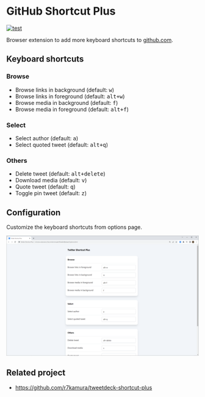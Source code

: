 # GitHub Shortcut Plus

[![test](https://github.com/r7kamura/github-shortcut-plus/actions/workflows/test.yml/badge.svg)](https://github.com/r7kamura/github-shortcut-plus/actions/workflows/test.yml)

Browser extension to add more keyboard shortcuts to [github.com](https://github.com/).

## Keyboard shortcuts

### Browse

- Browse links in background (default: <kbd>w</kbd>)
- Browse links in foreground (default: <kbd>alt+w</kbd>)
- Browse media in background (default: <kbd>f</kbd>)
- Browse media in foreground (default: <kbd>alt+f</kbd>)

### Select

- Select author (default: <kbd>a</kbd>)
- Select quoted tweet (default: <kbd>alt+q</kbd>)

### Others

- Delete tweet (default: <kbd>alt+delete</kbd>)
- Download media (default: <kbd>v</kbd>)
- Quote tweet (default: <kbd>q</kbd>)
- Toggle pin tweet (default: <kbd>z</kbd>)

## Configuration

Customize the keyboard shortcuts from options page.

![](images/screenshot.png)

## Related project

- <https://github.com/r7kamura/tweetdeck-shortcut-plus>
